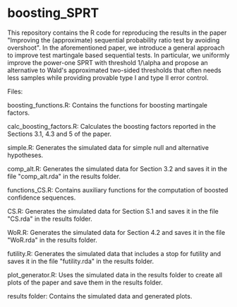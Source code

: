 # boosting_SPRT

This repository contains the R code for reproducing the results in the paper "Improving the (approximate) sequential probability ratio test by avoiding overshoot". In the aforementioned paper, we introduce a general approach to improve test martingale based sequential tests. In particular, we uniformly improve the power-one SPRT with threshold 1/\alpha and propose an alternative to Wald's approximated two-sided thresholds that often needs less samples while providing provable type I and type II error control. 

Files:

boosting_functions.R:          Contains the functions for boosting martingale factors. 

calc_boosting_factors.R:       Calculates the boosting factors reported in the Sections 3.1, 4.3 and 5 of the paper. 

simple.R:                      Generates the simulated data for simple null and alternative hypotheses.

comp_alt.R:                    Generates the simulated data for Section 3.2 and saves it in the file "comp_alt.rda" in the results folder.

functions_CS.R:                Contains auxiliary functions for the computation of boosted confidence sequences.

CS.R:                          Generates the simulated data for Section S.1 and saves it in the file "CS.rda" in the results folder.

WoR.R:                         Generates the simulated data for Section 4.2 and saves it in the file "WoR.rda" in the results folder.

futility.R:                    Generates the simulated data that includes a stop for futility and saves it in the file "futility.rda" in the results folder.

plot_generator.R:              Uses the simulated data in the results folder to create all plots of the paper and save them in the results folder.

results folder:                Contains the simulated data and generated plots.
